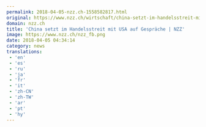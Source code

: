 ```yaml
---
permalink: 2018-04-05-nzz.ch-1558582817.html
original: https://www.nzz.ch/wirtschaft/china-setzt-im-handelsstreit-mit-usa-auf-gespraeche-ld.1374418
domain: nzz.ch
title: 'China setzt im Handelsstreit mit USA auf Gespräche | NZZ'
image: https://www.nzz.ch/nzz_fb.png
date: 2018-04-05 04:34:14
category: news
translations: 
 - 'en'
 - 'es'
 - 'ru'
 - 'ja'
 - 'fr'
 - 'it'
 - 'zh-CN'
 - 'zh-TW'
 - 'ar'
 - 'pt'
 - 'hy'
---
```


